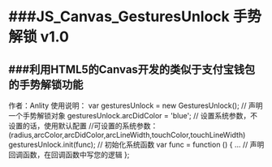 ###JS_Canvas_GesturesUnlock 手势解锁 v1.0
=======================================
###利用HTML5的Canvas开发的类似于支付宝钱包的手势解锁功能
-----------------------------------------------------
  作者：Anlity
  使用说明：
  var gesturesUnlock = new GesturesUnlock(); // 声明一个手势解锁对象
  gesturesUnlock.arcDidColor = 'blue'; // 设置系统参数，不设置的话，使用默认配置
  //可设置的系统参数：
  (radius,arcColor,arcDidColor,arcLineWidth,touchColor,touchLineWidth)
  gesturesUnlock.init(func); // 初始化系统函数
  var func = function () {
      ... // 声明回调函数，在回调函数中写您的逻辑
  }; 
